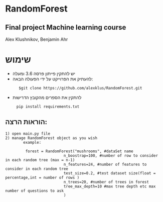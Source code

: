 # RandomForest
## Final project Machine learning course
Alex Klushnikov, Benjamin Ahr

# שימוש
- יש להתקין פייתון פרסה 3.6 ומעלה 
- להעתיק את הפרוייקט על ידי הפעולה הבאה:
~~~
      $git clone https://github.com/alexklus/RandomForest.git
~~~
- להתקין את הספרים מהקובץ הדרישות 
 ~~~
      pip install requirements.txt
~~~
## הוראות הרצה:
~~~
1) open main.py file
2) manage RandomForest object as you wish
        example:

         forest = RandomForest("mushrooms", #dataSet name
                          n_boostrap=100, #number of row to consider in each random tree (max = n-1)
                          n_features=24, #number of features to consider in each random tree
                          test_size=0.2, #test dataset size(float = percentage,int = number of rows )
                          n_trees=20, #number of trees in forest
                          tree_max_depth=10 #max tree depth etc max number of questions to ask
                          )

~~~